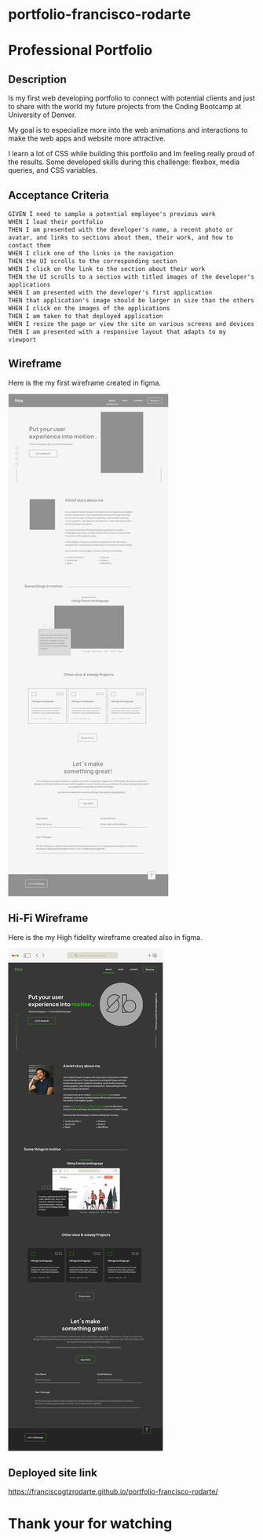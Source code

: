 # portfolio-francisco-rodarte

# Professional Portfolio

## Description

Is my first web developing portfolio to connect with potential clients and just to share with the world my future projects from the Coding Bootcamp at University of Denver.

My goal is to especialize more into the web animations and interactions to make the web apps and website more attractive.

I learn a lot of CSS while building this portfolio and Im feeling really proud of the results. Some developed skills during this challenge: flexbox, media queries, and CSS variables.

## Acceptance Criteria

```
GIVEN I need to sample a potential employee's previous work
WHEN I load their portfolio
THEN I am presented with the developer's name, a recent photo or avatar, and links to sections about them, their work, and how to contact them
WHEN I click one of the links in the navigation
THEN the UI scrolls to the corresponding section
WHEN I click on the link to the section about their work
THEN the UI scrolls to a section with titled images of the developer's applications
WHEN I am presented with the developer's first application
THEN that application's image should be larger in size than the others
WHEN I click on the images of the applications
THEN I am taken to that deployed application
WHEN I resize the page or view the site on various screens and devices
THEN I am presented with a responsive layout that adapts to my viewport
```

## Wireframe

Here is the my first wireframe created in figma.

![alt text](assets/images/Wireframe-1.png)

## Hi-Fi Wireframe

Here is the my High fidelity wireframe created also in figma.

![alt text](assets/images/Wireframe-HiFi.png)

## Deployed site link
https://franciscogtzrodarte.github.io/portfolio-francisco-rodarte/

# Thank your for watching
